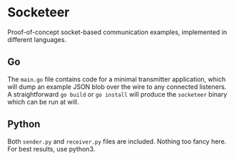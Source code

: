 # Socketeer

Proof-of-concept socket-based communication examples, implemented in different languages.

## Go

The `main.go` file contains code for a minimal transmitter application, which will dump an example JSON blob over the wire to any connected listeners. A straightforward `go build` or `go install` will produce the `socketeer` binary which can be run at will.

## Python

Both `sender.py` and `receiver.py` files are included. Nothing too fancy here. For best results, use python3.